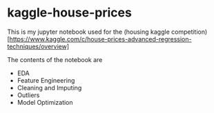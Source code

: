 # kaggle-house-prices

This is my jupyter notebook used for the (housing kaggle competition)[https://www.kaggle.com/c/house-prices-advanced-regression-techniques/overview]

The contents of the notebook are

* EDA
* Feature Engineering
* Cleaning and Imputing
* Outliers
* Model Optimization
